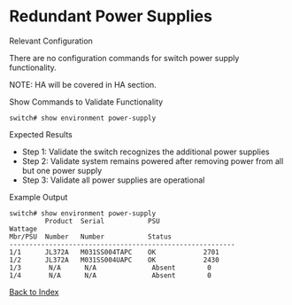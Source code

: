 # Redundant Power Supplies 

Relevant Configuration 

There are no configuration commands for switch power supply functionality. 

NOTE: HA will be covered in HA section. 

Show Commands to Validate Functionality 

```
switch# show environment power-supply
```

Expected Results 

* Step 1: Validate the switch recognizes the additional power supplies
* Step 2: Validate system remains powered after removing power from all but one power supply
* Step 3: Validate all power supplies are operational

Example Output 

```
switch# show environment power-supply
         Product  Serial           PSU
Wattage 
Mbr/PSU  Number   Number           Status
---------------------------------------------------------
1/1      JL372A   M031SS004TAPC    OK            2701
1/2      JL372A   M031SS004UAPC    OK            2430
1/3       N/A      N/A              Absent        0
1/4       N/A      N/A              Absent        0
```

[Back to Index](#index)

